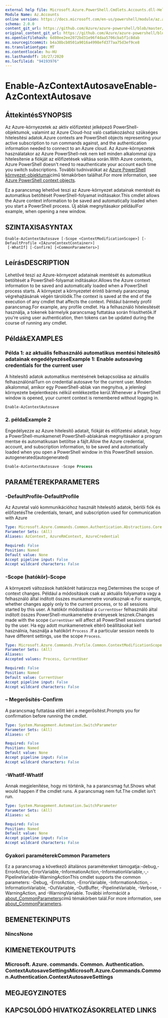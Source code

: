 ```yaml
---
external help file: Microsoft.Azure.PowerShell.Cmdlets.Accounts.dll-Help.xml
Module Name: Az.Accounts
online version: https://docs.microsoft.com/en-us/powershell/module/az.accounts/enable-azcontextautosave
schema: 2.0.0
content_git_url: https://github.com/Azure/azure-powershell/blob/master/src/Accounts/Accounts/help/Enable-AzContextAutosave.md
original_content_git_url: https://github.com/Azure/azure-powershell/blob/master/src/Accounts/Accounts/help/Enable-AzContextAutosave.md
ms.openlocfilehash: 6d80ee2ee2072bd31e96f4daa5706cba5f1c8dab
ms.sourcegitcommit: b4a38bcb0501a9016a4998efd377aa75d3ef9ce8
ms.translationtype: MT
ms.contentlocale: hu-HU
ms.lasthandoff: 10/27/2020
ms.locfileid: "94193976"
---
```

# <span data-ttu-id="5e77f-101">Enable-AzContextAutosave</span><span class="sxs-lookup"><span data-stu-id="5e77f-101">Enable-AzContextAutosave</span></span>

## <span data-ttu-id="5e77f-102">Áttekintés</span><span class="sxs-lookup"><span data-stu-id="5e77f-102">SYNOPSIS</span></span>
<span data-ttu-id="5e77f-103">Az Azure-környezetek az aktív előfizetést jelképező PowerShell-objektumok, valamint az Azure Cloud-hoz való csatlakozáshoz szükséges hitelesítési adatok.</span><span class="sxs-lookup"><span data-stu-id="5e77f-103">Azure contexts are PowerShell objects representing your active subscription to run commands against, and the authentication information needed to connect to an Azure cloud.</span></span> <span data-ttu-id="5e77f-104">Az Azure-környezetek használatakor az Azure PowerShell-nek nem kell minden alkalommal újra hitelesítenie a fiókját az előfizetések váltása során.</span><span class="sxs-lookup"><span data-stu-id="5e77f-104">With Azure contexts, Azure PowerShell doesn't need to reauthenticate your account each time you switch subscriptions.</span></span> <span data-ttu-id="5e77f-105">További tudnivalókat az [Azure PowerShell környezet-objektumai](https://docs.microsoft.com/powershell/azure/context-persistence)című témakörben találhat.</span><span class="sxs-lookup"><span data-stu-id="5e77f-105">For more information, see [Azure PowerShell context objects](https://docs.microsoft.com/powershell/azure/context-persistence).</span></span>

<span data-ttu-id="5e77f-106">Ez a parancsmag lehetővé teszi az Azure-környezet adatainak mentését és automatikus betöltését PowerShell-folyamat indításakor.</span><span class="sxs-lookup"><span data-stu-id="5e77f-106">This cmdlet allows the Azure context information to be saved and automatically loaded when you start a PowerShell process.</span></span> <span data-ttu-id="5e77f-107">Új ablak megnyitásakor például</span><span class="sxs-lookup"><span data-stu-id="5e77f-107">For example, when opening a new window.</span></span>

## <span data-ttu-id="5e77f-108">SZINTAXISA</span><span class="sxs-lookup"><span data-stu-id="5e77f-108">SYNTAX</span></span>

```
Enable-AzContextAutosave [-Scope <ContextModificationScope>] [-DefaultProfile <IAzureContextContainer>]
 [-WhatIf] [-Confirm] [<CommonParameters>]
```

## <span data-ttu-id="5e77f-109">Leírás</span><span class="sxs-lookup"><span data-stu-id="5e77f-109">DESCRIPTION</span></span>

<span data-ttu-id="5e77f-110">Lehetővé teszi az Azure-környezet adatainak mentését és automatikus betöltését a PowerShell-folyamat indításakor.</span><span class="sxs-lookup"><span data-stu-id="5e77f-110">Allows the Azure context information to be saved and automatically loaded when a PowerShell process starts.</span></span> <span data-ttu-id="5e77f-111">A környezet a környezetet érintő bármely parancsmag végrehajtásának végén tárolódik.</span><span class="sxs-lookup"><span data-stu-id="5e77f-111">The context is saved at the end of the execution of any cmdlet that affects the context.</span></span> <span data-ttu-id="5e77f-112">Például bármely profil parancsmag.</span><span class="sxs-lookup"><span data-stu-id="5e77f-112">For example, any profile cmdlet.</span></span> <span data-ttu-id="5e77f-113">Ha a felhasználó hitelesítését használja, a tokenek bármelyik parancsmag futtatása során frissíthetők.</span><span class="sxs-lookup"><span data-stu-id="5e77f-113">If you're using user authentication, then tokens can be updated during the course of running any cmdlet.</span></span>

## <span data-ttu-id="5e77f-114">Példák</span><span class="sxs-lookup"><span data-stu-id="5e77f-114">EXAMPLES</span></span>

### <span data-ttu-id="5e77f-115">Példa 1: az aktuális felhasználó automatikus mentési hitelesítő adatainak engedélyezése</span><span class="sxs-lookup"><span data-stu-id="5e77f-115">Example 1: Enable autosaving credentials for the current user</span></span>

<span data-ttu-id="5e77f-116">A hitelesítő adatok automatikus mentésének bekapcsolása az aktuális felhasználónál</span><span class="sxs-lookup"><span data-stu-id="5e77f-116">Turn on credential autosave for the current user.</span></span> <span data-ttu-id="5e77f-117">Minden alkalommal, amikor egy PowerShell-ablak van megnyitva, a jelenlegi környezete bejelentkezés nélkül emlékezetbe kerül.</span><span class="sxs-lookup"><span data-stu-id="5e77f-117">Whenever a PowerShell window is opened, your current context is remembered without logging in.</span></span>

```powershell
Enable-AzContextAutosave
```

### <span data-ttu-id="5e77f-118">2. példa</span><span class="sxs-lookup"><span data-stu-id="5e77f-118">Example 2</span></span>

<span data-ttu-id="5e77f-119">Engedélyezze az Azure hitelesítő adatait, fiókját és előfizetési adatait, hogy a PowerShell-munkamenet PowerShell-ablakának megnyitásakor a program mentse és automatikusan betöltse a fájlt.</span><span class="sxs-lookup"><span data-stu-id="5e77f-119">Allow the Azure credential, account, and subscription information, to be saved and automatically loaded when you open a PowerShell window in this PowerShell session.</span></span> <span data-ttu-id="5e77f-120">autogenerated</span><span class="sxs-lookup"><span data-stu-id="5e77f-120">(autogenerated)</span></span>

```powershell <!-- Aladdin Generated Example -->
Enable-AzContextAutosave -Scope Process
```

## <span data-ttu-id="5e77f-121">PARAMÉTEREK</span><span class="sxs-lookup"><span data-stu-id="5e77f-121">PARAMETERS</span></span>

### <span data-ttu-id="5e77f-122">-DefaultProfile</span><span class="sxs-lookup"><span data-stu-id="5e77f-122">-DefaultProfile</span></span>

<span data-ttu-id="5e77f-123">Az Azuretal való kommunikációhoz használt hitelesítő adatok, bérlői fiók és előfizetés</span><span class="sxs-lookup"><span data-stu-id="5e77f-123">The credentials, tenant, and subscription used for communication with Azure</span></span>

```yaml
Type: Microsoft.Azure.Commands.Common.Authentication.Abstractions.Core.IAzureContextContainer
Parameter Sets: (All)
Aliases: AzContext, AzureRmContext, AzureCredential

Required: False
Position: Named
Default value: None
Accept pipeline input: False
Accept wildcard characters: False
```

### <span data-ttu-id="5e77f-124">-Scope (hatókör)</span><span class="sxs-lookup"><span data-stu-id="5e77f-124">-Scope</span></span>

<span data-ttu-id="5e77f-125">A környezeti változások hatókörét határozza meg.</span><span class="sxs-lookup"><span data-stu-id="5e77f-125">Determines the scope of context changes.</span></span> <span data-ttu-id="5e77f-126">Például a módosítások csak az aktuális folyamatra vagy a felhasználó által indított összes munkamenetre vonatkoznak-e.</span><span class="sxs-lookup"><span data-stu-id="5e77f-126">For example, whether changes apply only to the current process, or to all sessions started by this user.</span></span> <span data-ttu-id="5e77f-127">A hatókör módosításai a `CurrentUser` felhasználó által indított összes PowerShell-munkamenetre érvényesek lesznek.</span><span class="sxs-lookup"><span data-stu-id="5e77f-127">Changes made with the scope `CurrentUser` will affect all PowerShell sessions started by the user.</span></span> <span data-ttu-id="5e77f-128">Ha egy adott munkamenetnek eltérő beállításokat kell használnia, használja a hatókört `Process` .</span><span class="sxs-lookup"><span data-stu-id="5e77f-128">If a particular session needs to have different settings, use the scope `Process`.</span></span>

```yaml
Type: Microsoft.Azure.Commands.Profile.Common.ContextModificationScope
Parameter Sets: (All)
Aliases:
Accepted values: Process, CurrentUser

Required: False
Position: Named
Default value: CurrentUser
Accept pipeline input: False
Accept wildcard characters: False
```

### <span data-ttu-id="5e77f-129">– Megerősítés</span><span class="sxs-lookup"><span data-stu-id="5e77f-129">-Confirm</span></span>

<span data-ttu-id="5e77f-130">A parancsmag futtatása előtt kéri a megerősítést.</span><span class="sxs-lookup"><span data-stu-id="5e77f-130">Prompts you for confirmation before running the cmdlet.</span></span>

```yaml
Type: System.Management.Automation.SwitchParameter
Parameter Sets: (All)
Aliases: cf

Required: False
Position: Named
Default value: None
Accept pipeline input: False
Accept wildcard characters: False
```

### <span data-ttu-id="5e77f-131">-WhatIf</span><span class="sxs-lookup"><span data-stu-id="5e77f-131">-WhatIf</span></span>

<span data-ttu-id="5e77f-132">Annak megjelenítése, hogy mi történik, ha a parancsmag fut.</span><span class="sxs-lookup"><span data-stu-id="5e77f-132">Shows what would happen if the cmdlet runs.</span></span>
<span data-ttu-id="5e77f-133">A parancsmag nem fut.</span><span class="sxs-lookup"><span data-stu-id="5e77f-133">The cmdlet isn't run.</span></span>

```yaml
Type: System.Management.Automation.SwitchParameter
Parameter Sets: (All)
Aliases: wi

Required: False
Position: Named
Default value: None
Accept pipeline input: False
Accept wildcard characters: False
```

### <span data-ttu-id="5e77f-134">Gyakori paraméterek</span><span class="sxs-lookup"><span data-stu-id="5e77f-134">Common Parameters</span></span>

<span data-ttu-id="5e77f-135">Ez a parancsmag a következő általános paramétereket támogatja:-debug,-ErrorAction,-ErrorVariable,-InformationAction,-InformationVariable,-,-PipelineVariable-WarningAction</span><span class="sxs-lookup"><span data-stu-id="5e77f-135">This cmdlet supports the common parameters: -Debug, -ErrorAction, -ErrorVariable, -InformationAction, -InformationVariable, -OutVariable, -OutBuffer, -PipelineVariable, -Verbose, -WarningAction, and -WarningVariable.</span></span> <span data-ttu-id="5e77f-136">További információt a [about_CommonParameters](http://go.microsoft.com/fwlink/?LinkID=113216)című témakörben talál.</span><span class="sxs-lookup"><span data-stu-id="5e77f-136">For more information, see [about_CommonParameters](http://go.microsoft.com/fwlink/?LinkID=113216).</span></span>

## <span data-ttu-id="5e77f-137">BEMENETEK</span><span class="sxs-lookup"><span data-stu-id="5e77f-137">INPUTS</span></span>

### <span data-ttu-id="5e77f-138">Nincs</span><span class="sxs-lookup"><span data-stu-id="5e77f-138">None</span></span>

## <span data-ttu-id="5e77f-139">KIMENETEK</span><span class="sxs-lookup"><span data-stu-id="5e77f-139">OUTPUTS</span></span>

### <span data-ttu-id="5e77f-140">Microsoft. Azure. commands. Common. Authentication. ContextAutosaveSettings</span><span class="sxs-lookup"><span data-stu-id="5e77f-140">Microsoft.Azure.Commands.Common.Authentication.ContextAutosaveSettings</span></span>

## <span data-ttu-id="5e77f-141">MEGJEGYZI</span><span class="sxs-lookup"><span data-stu-id="5e77f-141">NOTES</span></span>

## <span data-ttu-id="5e77f-142">KAPCSOLÓDÓ HIVATKOZÁSOK</span><span class="sxs-lookup"><span data-stu-id="5e77f-142">RELATED LINKS</span></span>
